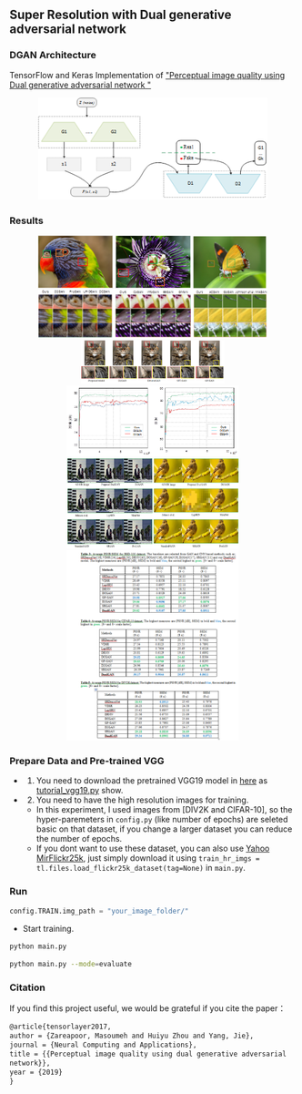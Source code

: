 ## Super Resolution with Dual generative adversarial network  



### DGAN Architecture

TensorFlow and Keras Implementation of ["Perceptual image quality using Dual generative adversarial network  "](https://link.springer.com/content/pdf/10.1007%2Fs00521-019-04239-0.pdf)

<a href="http://tensorlayer.readthedocs.io">
<div align="center">
	<img src="img/model.png" width="80%" height="10%"/>
</div>
</a>


### Results

<a href="http://tensorlayer.readthedocs.io">
<div align="center">
	<img src="img/result-1.png" width="80%" height="50%"/>
</div>
</a>

<a href="http://tensorlayer.readthedocs.io">
<div align="center">
	<img src="img/result-2.png" width="50%" height="40%"/>
</div>
</a>

<a href="http://tensorlayer.readthedocs.io">
<div align="center">
	<img src="img/result-3.png" width="60%" height="40%"/>
</div>
</a>

<a href="http://tensorlayer.readthedocs.io">
<div align="center">
	<img src="img/result-4.png" width="60%" height="40%"/>
</div>
</a>

<a href="http://tensorlayer.readthedocs.io">
<div align="center">
	<img src="img/Tables.png" width="60%" height="40%"/>
</div>
</a>

### Prepare Data and Pre-trained VGG

- 1. You need to download the pretrained VGG19 model in [here](https://mega.nz/#!xZ8glS6J!MAnE91ND_WyfZ_8mvkuSa2YcA7q-1ehfSm-Q1fxOvvs) as [tutorial_vgg19.py](https://github.com/zsdonghao/tensorlayer/blob/master/example/tutorial_vgg19.py) show.
- 2. You need to have the high resolution images for training.
  -  In this experiment, I used images from [DIV2K and CIFAR-10], so the hyper-paremeters in `config.py` (like number of epochs) are seleted basic on that dataset, if you change a larger dataset you can reduce the number of epochs. 
  -  If you dont want to use these dataset, you can also use [Yahoo MirFlickr25k](http://press.liacs.nl/mirflickr/mirdownload.html), just simply download it using `train_hr_imgs = tl.files.load_flickr25k_dataset(tag=None)` in `main.py`. 
  
### Run

```python
config.TRAIN.img_path = "your_image_folder/"
```

- Start training.

```bash
python main.py
```

```bash
python main.py --mode=evaluate 
```


### Citation
If you find this project useful, we would be grateful if you cite the paper：

```
@article{tensorlayer2017,
author = {Zareapoor, Masoumeh and Huiyu Zhou and Yang, Jie},
journal = {Neural Computing and Applications},
title = {{Perceptual image quality using dual generative adversarial network}},
year = {2019}
}
```


